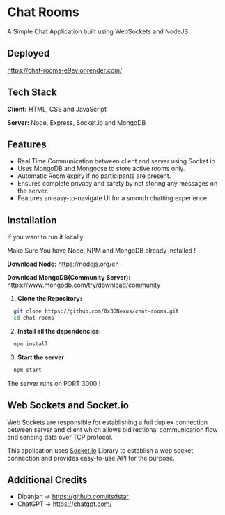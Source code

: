 # Chat Rooms

A Simple Chat Application built using WebSockets and NodeJS

## Deployed 

https://chat-rooms-e9ev.onrender.com/

## Tech Stack

**Client:** HTML, CSS and JavaScript

**Server:** Node, Express, Socket.io and MongoDB

## Features

- Real Time Communication between client and server using Socket.io
- Uses MongoDB and Mongoose to store active rooms only.
- Automatic Room expiry if no participants are present. 
- Ensures complete privacy and safety by not storing any messages on the server.
- Features an easy-to-navigate UI for a smooth chatting experience.

## Installation

If you want to run it locally:

Make Sure You have Node, NPM and MongoDB already installed !

**Download Node:** https://nodejs.org/en

**Download MongoDB(Community Server):** https://www.mongodb.com/try/download/community
 

1. **Clone the Repository:**
```bash
  git clone https://github.com/0x3DNexus/chat-rooms.git
  cd chat-rooms
```
2. **Install all the dependencies:**
```bash
  npm install
```

3. **Start the server:**
```bash
  npm start
``` 

The server runs on PORT 3000 !

## Web Sockets and Socket.io
Web Sockets are responsible for establishing a full duplex connection between server and client which allows bidirectional communication flow and sending data over TCP protocol.

This application uses [Socket.io](https://socket.io/) Library to establish a web socket connection and provides easy-to-use API for the purpose.

## Additional Credits 

- Dipanjan -> https://github.com/itsdstar
- ChatGPT -> https://chatgpt.com/